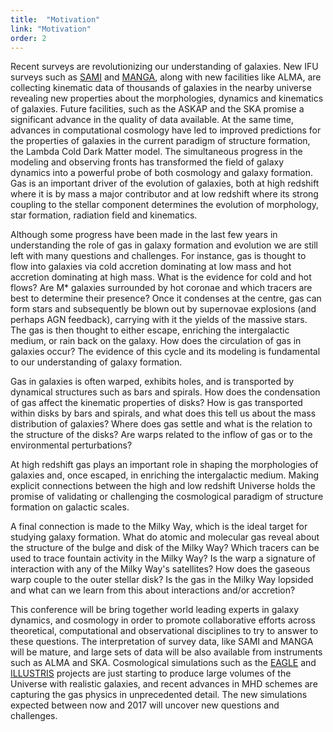 ```yaml
---
title:  "Motivation"
link: "Motivation"
order: 2
---
```


Recent surveys are revolutionizing our understanding of galaxies. New IFU surveys such as [SAMI](http://sami-survey.org/) and [MANGA](http://www.sdss.org/surveys/manga/), along with new facilities like ALMA, are collecting kinematic data of thousands of galaxies in the nearby universe revealing new properties about the morphologies, dynamics and kinematics of galaxies. Future facilities, such as the ASKAP and the SKA promise a significant advance in the quality of data available. At the same time, advances in computational cosmology have led to improved predictions for the properties of galaxies in the current paradigm of structure formation, the Lambda Cold Dark Matter model. The simultaneous progress in the modeling and observing fronts has transformed the field of galaxy dynamics into a powerful probe of both cosmology and galaxy formation. Gas is an important driver of the evolution of galaxies, both at high redshift where it is by mass a major contributor and at low redshift where its strong coupling to the stellar component determines the evolution of morphology, star formation, radiation field and kinematics.

Although some progress have been made in the last few years in understanding the role of gas in galaxy formation and evolution we are still left with many questions and challenges. For instance, gas is thought to flow into galaxies via cold accretion dominating at low mass and hot accretion dominating at high mass. What is the evidence for cold and hot flows? Are M* galaxies surrounded by hot coronae and which tracers are best to determine their presence? Once it condenses at the centre, gas can form stars and subsequently be blown out by supernovae explosions (and perhaps AGN feedback), carrying with it the yields of the massive stars. The gas is then thought to either escape, enriching the intergalactic medium, or rain back on the galaxy. How does the circulation of gas in galaxies occur? The evidence of this cycle and its modeling is fundamental to our understanding of galaxy formation.

Gas in galaxies is often warped, exhibits holes, and is transported by dynamical structures such as bars and spirals. How does the condensation of gas affect the kinematic properties of disks? How is gas transported within disks by bars and spirals, and what does this tell us about the mass distribution of galaxies? Where does gas settle and what is the relation to the structure of the disks? Are warps related to the inflow of gas or to the environmental perturbations?

At high redshift gas plays an important role in shaping the morphologies of galaxies and, once escaped, in enriching the intergalactic medium. Making explicit connections between the high and low redshift Universe holds the promise of validating or challenging the cosmological paradigm of structure formation on galactic scales.

A final connection is made to the Milky Way, which is the ideal target for studying galaxy formation. What do atomic and molecular gas reveal about the structure of the bulge and disk of the Milky Way? Which tracers can be used to trace fountain activity in the Milky Way? Is the warp a signature of interaction with any of the Milky Way's satellites? How does the gaseous warp couple to the outer stellar disk? Is the gas in the Milky Way lopsided and what can we learn from this about interactions and/or accretion?

This conference will be bring together world leading experts in galaxy dynamics, and cosmology in order to promote collaborative efforts across theoretical, computational and observational disciplines to try to answer to these questions. The interpretation of survey data, like SAMI and MANGA will be mature, and large sets of data will be also available from instruments such as ALMA and SKA. Cosmological  simulations such as the [EAGLE](http://icc.dur.ac.uk/Eagle/) and [ILLUSTRIS](http://www.illustris-project.org/) projects are just starting to produce large volumes of the Universe with realistic galaxies, and recent advances in MHD schemes are capturing the gas physics in unprecedented detail. The new simulations expected between now and 2017 will uncover new questions and challenges.

